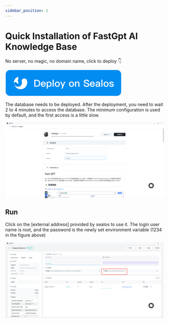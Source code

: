 ```yaml
---
sidebar_position: 1
---
```


# Quick Installation of FastGpt AI Knowledge Base

No server, no magic, no domain name, click to deploy 👇

[![](https://raw.githubusercontent.com/labring-actions/templates/main/Deploy-on-Sealos.svg)](https://cloud.sealos.io/?openapp=system-fastdeploy%3FtemplateName%3Dfastgpt)

The database needs to be deployed. After the deployment, you need to wait 2 to 4 minutes to access the database. The
minimum configuration is used by default, and the first access is a little slow.

![](./imgs/sealos1.png)

## Run

Click on the [external address] provided by sealos to use it. The login user name is root, and the password is the newly
set environment variable (1234 in the figure above)

![](./imgs/sealos2.png)